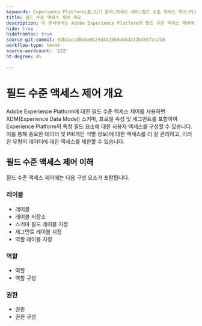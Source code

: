 ```yaml
---
keywords: Experience Platform;홈;인기 항목;액세스 제어;필드 수준 액세스 제어;FLC
title: 필드 수준 액세스 제어 개요
description: 이 문서에서는 Adobe Experience Platform의 필드 수준 액세스 제어에 대한 정보를 제공합니다
hide: true
hidefromtoc: true
source-git-commit: 93b3accd9b0a9129d4b25b0b04d2d2b456fcc216
workflow-type: tm+mt
source-wordcount: '122'
ht-degree: 4%

---
```



# 필드 수준 액세스 제어 개요

Adobe Experience Platform에 대한 필드 수준 액세스 제어를 사용하면 XDM(Experience Data Model) 스키마, 프로필 속성 및 세그먼트를 포함하여 Experience Platform의 특정 필드 요소에 대한 사용자 액세스를 구성할 수 있습니다. 이를 통해 중요한 데이터 및 PII(개인 식별 정보)에 대한 액세스를 더 잘 관리하고, 이러한 유형의 데이터에 대한 액세스를 제한할 수 있습니다.

## 필드 수준 액세스 제어 이해

필드 수준 액세스 제어에는 다음 구성 요소가 포함됩니다.

### 레이블

* 레이블
* 레이블 저장소
* 스키마 필드 레이블 지정
* 세그먼트 레이블 지정
* 역할 레이블 지정

### 역할

* 역할
* 역할 구성

### 권한

* 권한
* 권한 구성
